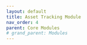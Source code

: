 ```yaml
---
layout: default
title: Asset Tracking Module
nav_order: 4
parent: Core Modules
# grand_parent: Modules
---
```

